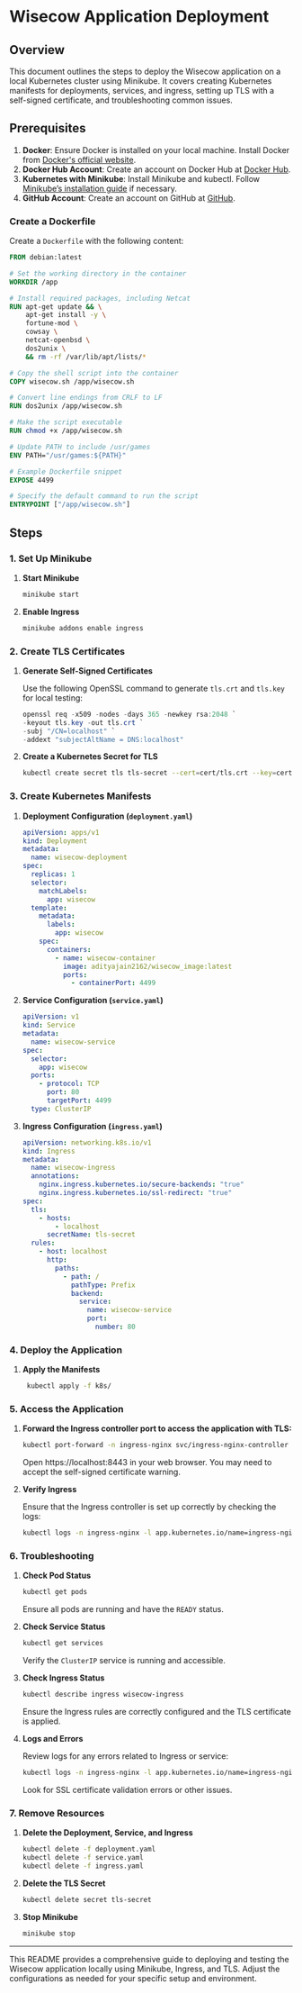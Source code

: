 # Wisecow Application Deployment

## Overview

This document outlines the steps to deploy the Wisecow application on a local Kubernetes cluster using Minikube. It covers creating Kubernetes manifests for deployments, services, and ingress, setting up TLS with a self-signed certificate, and troubleshooting common issues.

## Prerequisites

1. **Docker**: Ensure Docker is installed on your local machine. Install Docker from [Docker's official website](https://www.docker.com/products/docker-desktop).
2. **Docker Hub Account**: Create an account on Docker Hub at [Docker Hub](https://hub.docker.com/).
3. **Kubernetes with Minikube**: Install Minikube and kubectl. Follow [Minikube’s installation guide](https://minikube.sigs.k8s.io/docs/start/) if necessary.
4. **GitHub Account**: Create an account on GitHub at [GitHub](https://github.com/).

### Create a Dockerfile
Create a `Dockerfile` with the following content:

```Dockerfile
FROM debian:latest

# Set the working directory in the container
WORKDIR /app

# Install required packages, including Netcat
RUN apt-get update && \
    apt-get install -y \
    fortune-mod \
    cowsay \
    netcat-openbsd \
    dos2unix \
    && rm -rf /var/lib/apt/lists/*

# Copy the shell script into the container
COPY wisecow.sh /app/wisecow.sh

# Convert line endings from CRLF to LF
RUN dos2unix /app/wisecow.sh

# Make the script executable
RUN chmod +x /app/wisecow.sh

# Update PATH to include /usr/games
ENV PATH="/usr/games:${PATH}"

# Example Dockerfile snippet
EXPOSE 4499

# Specify the default command to run the script
ENTRYPOINT ["/app/wisecow.sh"]
```
## Steps

### 1. Set Up Minikube

1. **Start Minikube**

   ```bash
   minikube start
   ```

2. **Enable Ingress**

   ```bash
   minikube addons enable ingress
   ```

### 2. Create TLS Certificates

1. **Generate Self-Signed Certificates**

   Use the following OpenSSL command to generate `tls.crt` and `tls.key` for local testing:

   ```powershell
   openssl req -x509 -nodes -days 365 -newkey rsa:2048 `
   -keyout tls.key -out tls.crt `
   -subj "/CN=localhost" `
   -addext "subjectAltName = DNS:localhost"
   ```

2. **Create a Kubernetes Secret for TLS**

   ```bash
   kubectl create secret tls tls-secret --cert=cert/tls.crt --key=cert/tls.key
   ```

### 3. Create Kubernetes Manifests

1. **Deployment Configuration (`deployment.yaml`)**

   ```yaml
   apiVersion: apps/v1
   kind: Deployment
   metadata:
     name: wisecow-deployment
   spec:
     replicas: 1
     selector:
       matchLabels:
         app: wisecow
     template:
       metadata:
         labels:
           app: wisecow
       spec:
         containers:
           - name: wisecow-container
             image: adityajain2162/wisecow_image:latest
             ports:
               - containerPort: 4499
   ```

2. **Service Configuration (`service.yaml`)**

   ```yaml
   apiVersion: v1
   kind: Service
   metadata:
     name: wisecow-service
   spec:
     selector:
       app: wisecow
     ports:
       - protocol: TCP
         port: 80
         targetPort: 4499
     type: ClusterIP
   ```

3. **Ingress Configuration (`ingress.yaml`)**

   ```yaml
   apiVersion: networking.k8s.io/v1
   kind: Ingress
   metadata:
     name: wisecow-ingress
     annotations:
       nginx.ingress.kubernetes.io/secure-backends: "true"
       nginx.ingress.kubernetes.io/ssl-redirect: "true"
   spec:
     tls:
       - hosts:
           - localhost
         secretName: tls-secret
     rules:
       - host: localhost
         http:
           paths:
             - path: /
               pathType: Prefix
               backend:
                 service:
                   name: wisecow-service
                   port:
                     number: 80
   ```

### 4. Deploy the Application

1. **Apply the Manifests**

   ```bash
    kubectl apply -f k8s/
   ```

### 5. Access the Application

1. **Forward the Ingress controller port to access the application with TLS:**

   ```bash
   kubectl port-forward -n ingress-nginx svc/ingress-nginx-controller 8443:443
   ```
   Open https://localhost:8443 in your web browser. You may need to accept the self-signed certificate warning. 

2. **Verify Ingress**

   Ensure that the Ingress controller is set up correctly by checking the logs:

   ```bash
   kubectl logs -n ingress-nginx -l app.kubernetes.io/name=ingress-nginx
   ```

### 6. Troubleshooting

1. **Check Pod Status**

   ```bash
   kubectl get pods
   ```

   Ensure all pods are running and have the `READY` status.

2. **Check Service Status**

   ```bash
   kubectl get services
   ```

   Verify the `ClusterIP` service is running and accessible.

3. **Check Ingress Status**

   ```bash
   kubectl describe ingress wisecow-ingress
   ```

   Ensure the Ingress rules are correctly configured and the TLS certificate is applied.

4. **Logs and Errors**

   Review logs for any errors related to Ingress or service:

   ```bash
   kubectl logs -n ingress-nginx -l app.kubernetes.io/name=ingress-nginx
   ```

   Look for SSL certificate validation errors or other issues.

### 7. Remove Resources

1. **Delete the Deployment, Service, and Ingress**

   ```bash
   kubectl delete -f deployment.yaml
   kubectl delete -f service.yaml
   kubectl delete -f ingress.yaml
   ```

2. **Delete the TLS Secret**

   ```bash
   kubectl delete secret tls-secret
   ```

3. **Stop Minikube**

   ```bash
   minikube stop
   ```

---

This README provides a comprehensive guide to deploying and testing the Wisecow application locally using Minikube, Ingress, and TLS. Adjust the configurations as needed for your specific setup and environment.
